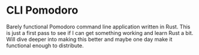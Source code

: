 # CLI Pomodoro

Barely functional Pomodoro command line application written in Rust. This is 
just a first pass to see if I can get something working and learn Rust a bit.
Will dive deeper into making this better and maybe one day make it functional 
enough to distribute.
